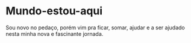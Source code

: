 # Mundo-estou-aqui
Sou novo no pedaço, porém vim pra ficar, somar, ajudar e a ser ajudado nesta minha nova e fascinante jornada.
